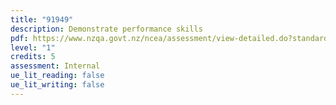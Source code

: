 ```yaml
---
title: "91949"
description: Demonstrate performance skills
pdf: https://www.nzqa.govt.nz/ncea/assessment/view-detailed.do?standardNumber=91949
level: "1"
credits: 5
assessment: Internal
ue_lit_reading: false
ue_lit_writing: false
---
```

